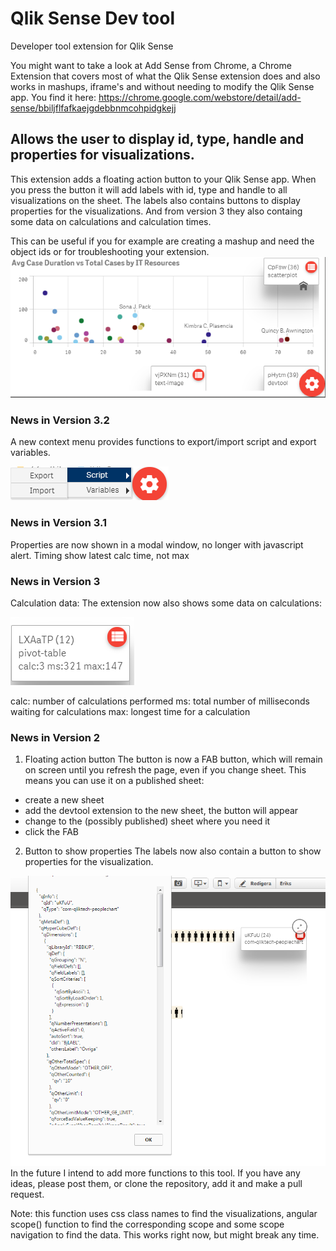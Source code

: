 # Qlik Sense Dev tool
Developer tool extension for Qlik Sense

You might want to take a look at Add Sense from Chrome, a Chrome Extension that covers most of what the Qlik Sense extension does and also works in mashups, iframe's and without needing to modify the Qlik Sense app. You find it here:
https://chrome.google.com/webstore/detail/add-sense/bbiljflfafkaejgdebbnmcohpidgkejj

## Allows the user to display id, type, handle and properties for visualizations.

This extension adds a floating action button to your Qlik Sense app. When you press the button it will add labels with id, type and handle to all visualizations on the sheet. The labels also contains buttons to display properties for the visualizations. And from version 3 they also containg some data on calculations and calculation times.

This can be useful if you for example are creating a mashup and need the object ids or for troubleshooting your extension.
![](devtool.png)
### News in Version 3.2
A new context menu provides functions to export/import script and export variables. 

![](devtool3.png) 
### News in Version 3.1
Properties are now shown in a modal window, no longer with javascript alert.
Timing show latest calc time, not max

### News in Version 3
Calculation data: The extension now also shows some data on calculations:

![](devtool2.png) 

calc: number of calculations performed
ms: total number of milliseconds waiting for calculations
max: longest time for a calculation

### News in Version 2

1. Floating action button
The button is now a FAB button, which will remain on screen until you refresh the page, even if you change sheet.
This means you can use it on a published sheet:
  * create a new sheet
  * add the devtool extension to the new sheet, the button will appear
  * change to the (possibly published) sheet where you need it
  * click the FAB

2. Button to show properties
The labels now also contain a button to show properties for the visualization.



![](devtool1.png)
In the future I intend to add more functions to this tool. If you have any ideas, 
please post them, or clone the repository, add it and make a pull request.

Note: this function uses css class names to find the visualizations, angular scope() function to find the corresponding scope and some scope navigation to find the data. This works right now, but might break any time.
